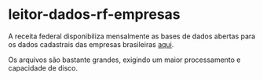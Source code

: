 # leitor-dados-rf-empresas



A receita federal disponibiliza mensalmente as bases de dados abertas para os dados cadastrais das empresas brasileiras [aqui](https://www.gov.br/receitafederal/pt-br/assuntos/orientacao-tributaria/cadastros/consultas/dados-publicos-cnpj).

Os arquivos são bastante grandes, exigindo um maior processamento e capacidade de disco.